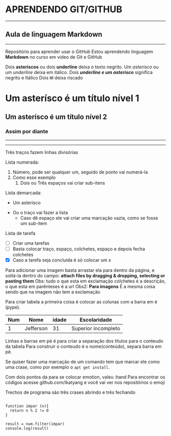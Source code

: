 # APRENDENDO GIT/GITHUB
---
## Aula de linguagem Markdown
***
Repositório para aprender usar o GitHub
Estou aprendendo linguagem **Markdown** no curso em video de Git e GitHub

Dois **asteriscos** ou dois __underline__  deixa o texto negrito.
Um *asterisco* ou um _underline_ deixa em itálico.
Dois __*underline e um asterisco*__ signifíca negrito e Itálico
Dois ~~til~~ deixa riscado

# Um asterísco é um título nível 1
## Um asterísco é um título nível 2
### Assim por diante

---
***
Três traços fazem linhas divisórias

Lista numerada:
1. Número, pode ser qualquer um, seguido de ponto vai numerá-la
1. Como esse exemplo
   1. Dois ou Três espaços vai criar sub-itens
   
Lista demarcada:
* Um asterisco
- Ou o traço vai fazer a lista
   * Caso dê espaço ele vai criar uma marcação vazia, como se fosse um sub-item
   
Lista de tarefa
- [ ] Criar uma tarefas
- [ ] Basta colocar traço, espaço, colchetes, espaço e depois fecha colchetes
- [x] Caso a tarefa seja concluida é só colocar um x

Para adicionar uma imagem basta arrastar ela para dentro da página, e soltá-la dentro do campo: **attach files by dragging & dropping, selecting or pasting them**
Obs: tudo o que esta em exclamação colchetes é a descrição, o que esta em parênteses é a url
Obs2: **Para imagens** É a mesma coisa sendo que na imagem não tem a exclamação

Para criar tabela a primeira coisa é colocar as colunas com a barra em é (pype).

Num |Nome | idade | Escolaridade
---|---|---|---
1 | Jefferson | 31 | Superior incompleto

Linhas e barras em pé é para criar a separação dos títulos para o conteudo da tabela
Para construir o conteudo é o nome(conteúdo), separa barra em pé.

Se quiser fazer uma marcação de um comando tem que marcar ele como uma crase, como por exemplo o `apt get install`.

Com dois pontos da para se colocar emotion, valeu :hand
Para encontrar os códigos acesse github.com/ikatyang e você vai ver nos repositórios o emoji

Trechos de programa são três crases abrindo e três fechando

```let num = [2,3,4,5,6]

function impar (n){
  return n % 2 != 0
}

result = num.filter(impar)
console.log(result)



